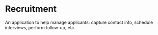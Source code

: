 # Recruitment

An application to help manage applicants: capture contact info, schedule interviews, perform follow-up, etc.

